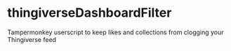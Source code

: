 # thingiverseDashboardFilter
Tampermonkey userscript to keep likes and collections from clogging your Thingiverse feed
